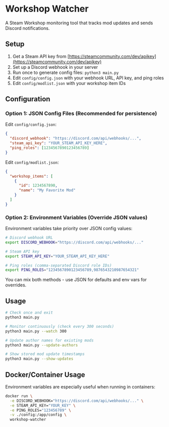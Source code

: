 # Workshop Watcher

A Steam Workshop monitoring tool that tracks mod updates and sends Discord notifications.

## Setup

1. Get a Steam API key from [https://steamcommunity.com/dev/apikey](https://steamcommunity.com/dev/apikey)
2. Set up a Discord webhook in your server
3. Run once to generate config files: `python3 main.py`
4. Edit `config/config.json` with your webhook URL, API key, and ping roles
5. Edit `config/modlist.json` with your workshop item IDs

## Configuration

### Option 1: JSON Config Files (Recommended for persistence)

Edit `config/config.json`:
```json
{
  "discord_webhook": "https://discord.com/api/webhooks/...",
  "steam_api_key": "YOUR_STEAM_API_KEY_HERE",
  "ping_roles": [1234567890123456789]
}
```

Edit `config/modlist.json`:
```json
{
  "workshop_items": [
    {
      "id": 1234567890,
      "name": "My Favorite Mod"
    }
  ]
}
```

### Option 2: Environment Variables (Override JSON values)

Environment variables take priority over JSON config values:

```bash
# Discord webhook URL
export DISCORD_WEBHOOK="https://discord.com/api/webhooks/..."

# Steam API key
export STEAM_API_KEY="YOUR_STEAM_API_KEY_HERE"

# Ping roles (comma-separated Discord role IDs)
export PING_ROLES="1234567890123456789,9876543210987654321"
```

You can mix both methods - use JSON for defaults and env vars for overrides.

## Usage

```bash
# Check once and exit
python3 main.py

# Monitor continuously (check every 300 seconds)
python3 main.py --watch 300

# Update author names for existing mods
python3 main.py --update-authors

# Show stored mod update timestamps
python3 main.py --show-updates
```

## Docker/Container Usage

Environment variables are especially useful when running in containers:

```bash
docker run \
  -e DISCORD_WEBHOOK="https://discord.com/api/webhooks/..." \
  -e STEAM_API_KEY="YOUR_KEY" \
  -e PING_ROLES="123456789" \
  -v ./config:/app/config \
  workshop-watcher
```
